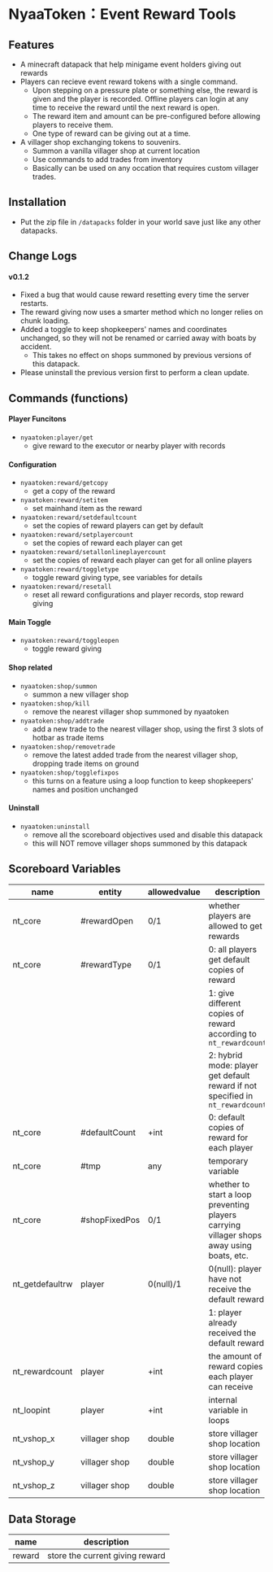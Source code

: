 # NyaaToken：Event Reward Tools

## Features

- A minecraft datapack that help minigame event holders giving out rewards
- Players can recieve event reward tokens with a single command.
    - Upon stepping on a pressure plate or something else, the reward is given and the player is recorded. Offline players can login at any time to receive the reward until the next reward is open.
    - The reward item and amount can be pre-configured before allowing players to receive them.
    - One type of reward can be giving out at a time.
- A villager shop exchanging tokens to souvenirs.
    - Summon a vanilla villager shop at current location
    - Use commands to add trades from inventory
    - Basically can be used on any occation that requires custom villager trades.

## Installation

- Put the zip file in `/datapacks` folder in your world save just like any other datapacks.

## Change Logs

#### v0.1.2

- Fixed a bug that would cause reward resetting every time the server restarts.
- The reward giving now uses a smarter method which no longer relies on chunk loading.
- Added a toggle to keep shopkeepers' names and coordinates unchanged, so they will not be renamed or carried away with boats by accident. 
    - This takes no effect on shops summoned by previous versions of this datapack.
- Please uninstall the previous version first to perform a clean update.

## Commands (functions)

#### Player Funcitons

- `nyaatoken:player/get`
    - give reward to the executor or nearby player with records

#### Configuration

- `nyaatoken:reward/getcopy`
    - get a copy of the reward
- `nyaatoken:reward/setitem`
    - set mainhand item as the reward
- `nyaatoken:reward/setdefaultcount`
    - set the copies of reward players can get by default
- `nyaatoken:reward/setplayercount`
    - set the copies of reward each player can get
- `nyaatoken:reward/setallonlineplayercount`
    - set the copies of reward each player can get for all online players
- `nyaatoken:reward/toggletype`
    - toggle reward giving type, see variables for details
- `nyaatoken:reward/resetall`
    - reset all reward configurations and player records, stop reward giving

#### Main Toggle

- `nyaatoken:reward/toggleopen`
    - toggle reward giving

#### Shop related

- `nyaatoken:shop/summon`
    - summon a new villager shop
- `nyaatoken:shop/kill`
    - remove the nearest villager shop summoned by nyaatoken
- `nyaatoken:shop/addtrade`
    - add a new trade to the nearest villager shop, using the first 3 slots of hotbar as trade items
- `nyaatoken:shop/removetrade`
    - remove the latest added trade from the nearest villager shop, dropping trade items on ground
- `nyaatoken:shop/togglefixpos`
    - this turns on a feature using a loop function to keep shopkeepers' names and position unchanged

#### Uninstall

- `nyaatoken:uninstall`
    - remove all the scoreboard objectives used and disable this datapack
    - this will NOT remove villager shops summoned by this datapack

## Scoreboard Variables

|name           |entity         |allowedvalue       |description |
|-              |-              |-                  |- |
|nt_core        |#rewardOpen    |0/1                |whether players are allowed to get rewards |
|nt_core        |#rewardType    |0/1                |0: all players get default copies of reward |
|               |               |                   |1: give different copies of reward according to `nt_rewardcount` |
|               |               |                   |2: hybrid mode: player get default reward if not specified in `nt_rewardcount` |
|nt_core        |#defaultCount  |+int               |0: default copies of reward for each player |
|nt_core        |#tmp           |any                |temporary variable |
|nt_core        |#shopFixedPos  |0/1                |whether to start a loop preventing players carrying villager shops away using boats, etc. |
|nt_getdefaultrw|player         |0(null)/1          |0(null): player have not receive the default reward |
|               |               |                   |1: player already received the default reward |
|nt_rewardcount |player         |+int               |the amount of reward copies each player can receive |
|nt_loopint     |player         |+int               |internal variable in loops |
|nt_vshop_x     |villager shop  |double             |store villager shop location |
|nt_vshop_y     |villager shop  |double             |store villager shop location |
|nt_vshop_z     |villager shop  |double             |store villager shop location |

## Data Storage  

|name           |description |
|-              |- |
|reward         |store the current giving reward |
